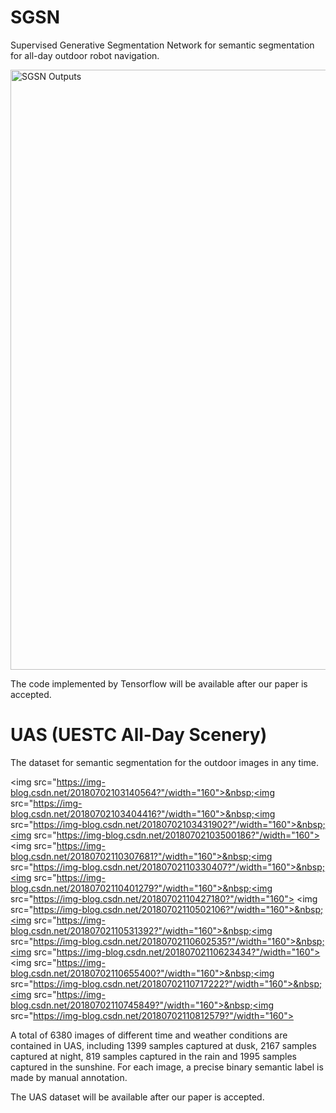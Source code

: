 # SGSN

Supervised Generative Segmentation Network for semantic segmentation for all-day outdoor robot navigation.

<img src="https://github.com/yuxiaoz/SGSN/blob/master/images/sgsn.png" width="960" alt="SGSN Outputs"/>

The code implemented by Tensorflow will be available after our paper is accepted.

# UAS (UESTC All-Day Scenery)

The dataset for semantic segmentation for the outdoor images in any time. 

<img src="https://img-blog.csdn.net/20180702103140564?"/width="160">&nbsp;<img src="https://img-blog.csdn.net/20180702103404416?"/width="160">&nbsp;<img src="https://img-blog.csdn.net/20180702103431902?"/width="160">&nbsp;<img src="https://img-blog.csdn.net/20180702103500186?"/width="160">
<img src="https://img-blog.csdn.net/20180702110307681?"/width="160">&nbsp;<img src="https://img-blog.csdn.net/20180702110330407?"/width="160">&nbsp;<img src="https://img-blog.csdn.net/20180702110401279?"/width="160">&nbsp;<img src="https://img-blog.csdn.net/20180702110427180?"/width="160">
<img src="https://img-blog.csdn.net/20180702110502106?"/width="160">&nbsp;<img src="https://img-blog.csdn.net/20180702110531392?"/width="160">&nbsp;<img src="https://img-blog.csdn.net/20180702110602535?"/width="160">&nbsp;<img src="https://img-blog.csdn.net/20180702110623434?"/width="160">
<img src="https://img-blog.csdn.net/20180702110655400?"/width="160">&nbsp;<img src="https://img-blog.csdn.net/20180702110717222?"/width="160">&nbsp;<img src="https://img-blog.csdn.net/20180702110745849?"/width="160">&nbsp;<img src="https://img-blog.csdn.net/20180702110812579?"/width="160">

A total of 6380 images of different time and weather conditions are contained in UAS, including 1399 samples captured at dusk, 2167 samples captured at night, 819 samples captured in the rain and 1995 samples captured in the sunshine.
For each image, a precise binary semantic label is made by manual annotation.

The UAS dataset will be available after our paper is accepted.